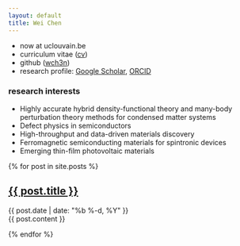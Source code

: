```yaml
---
layout: default
title: Wei Chen
---
```


* now at uclouvain.be
* curriculum vitae ([cv](cv/))
* github ([wch3n](http://github.com/wch3n))
* research profile: 
  [Google Scholar](https://scholar.google.com/citations?user=ouy6ESIAAAAJa),
  [ORCID](http://orcid.org/0000-0002-7496-0341)

### research interests
- Highly accurate hybrid density-functional theory 
  and many-body perturbation theory methods for condensed matter systems
- Defect physics in semiconductors
- High-throughput and data-driven materials discovery
- Ferromagnetic semiconducting materials for spintronic devices
- Emerging thin-film photovoltaic materials

{% for post in site.posts %}

<article class='post'>
  <h1 class='post-title'>
    <a href="{{ site.path }}{{ post.url }}">
      {{ post.title }}
    </a>
  </h1>
  <div class="post-date">{{ post.date | date: "%b %-d, %Y" }}</div>
  {{ post.content }}
</article>

{% endfor %}

